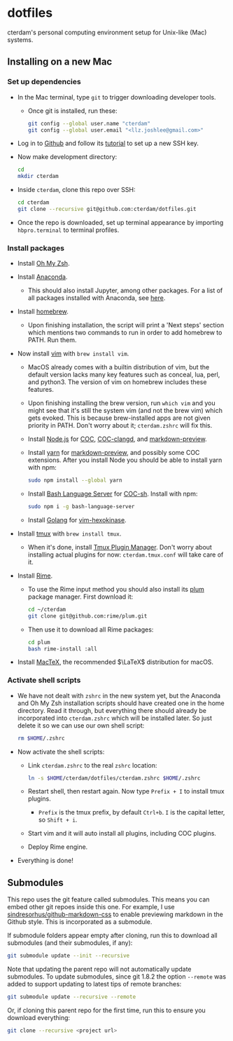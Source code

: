 <!-- Only use `code` style for commands, hotkeys, and filenames. -->

# dotfiles

cterdam's personal computing environment setup for Unix-like (Mac) systems.

## Installing on a new Mac

### Set up dependencies

- In the Mac terminal, type `git` to trigger downloading developer tools.

  - Once git is installed, run these:

    ```zsh
    git config --global user.name "cterdam"
    git config --global user.email "<llz.joshlee@gmail.com>"
    ```

- Log in to [Github](https://github.com/) and follow its [tutorial][GHSSH] to
  set up a new SSH key.

- Now make development directory:

  ```zsh
  cd
  mkdir cterdam
  ```

- Inside `cterdam`, clone this repo over SSH:

  ```zsh
  cd cterdam
  git clone --recursive git@github.com:cterdam/dotfiles.git
  ```

- Once the repo is downloaded, set up terminal appearance by importing
  `hbpro.terminal` to terminal profiles.

### Install packages

- Install [Oh My Zsh](https://ohmyz.sh/).

- Install [Anaconda](https://www.anaconda.com/).

  - This should also install Jupyter, among other packages. For a list of all
    packages installed with Anaconda, see [here][CONDAPKGLIST].

- Install [homebrew](https://brew.sh/).
  - Upon finishing installation, the script will print a 'Next steps' section
    which mentions two commands to run in order to add homebrew to PATH. Run
    them.

- Now install [vim](https://www.vim.org/) with `brew install vim`.

  - MacOS already comes with a builtin distribution of vim, but the default
    version lacks many key features such as conceal, lua, perl, and
    python3. The version of vim on homebrew includes these features.

  - Upon finishing installing the brew version, run `which vim` and you might
    see that it's still the system vim (and not the brew vim) which gets
    evoked. This is because brew-installed apps are not given priority in PATH.
    Don't worry about it; `cterdam.zshrc` will fix this.

  - Install [Node.js](https://nodejs.org/en/) for [COC][COC],
    [COC-clangd][COCCLANGD], and [markdown-preview][MDPV].

  - Install [yarn](https://classic.yarnpkg.com/en/) for
    [markdown-preview][MDPV], and possibly some COC extensions. After you
    install Node you should be able to install yarn with npm:

    ```zsh
    sudo npm install --global yarn
    ```

  - Install [Bash Language Server][BASHLS] for [COC-sh][COCSH]. Install with
    npm:

    ```zsh
    sudo npm i -g bash-language-server
    ```

  - Install [Golang](https://go.dev/) for [vim-hexokinase][HEXO].

- Install [tmux](https://github.com/tmux/tmux) with `brew install tmux`.

  - When it's done, install [Tmux Plugin Manager](TPM). Don't worry about
    installing actual plugins for now: `cterdam.tmux.conf` will take care of it.

- Install [Rime](https://rime.im/).

  - To use the Rime input method you should also install its [plum](PLUM)
    package manager. First download it:

    ```zsh
    cd ~/cterdam
    git clone git@github.com:rime/plum.git
    ```

  - Then use it to download all Rime packages:

    ```zsh
    cd plum
    bash rime-install :all
    ```

- Install [MacTeX](https://tug.org/mactex/), the recommended $\LaTeX$
  distribution for macOS.

### Activate shell scripts

- We have not dealt with `zshrc` in the new system yet, but the Anaconda and Oh
  My Zsh installation scripts should have created one in the home directory.
  Read it through, but everything there should already be incorporated into
  `cterdam.zshrc` which will be installed later. So just delete it so we can use
  our own shell script:

  ```zsh
  rm $HOME/.zshrc
  ```

- Now activate the shell scripts:

  - Link `cterdam.zshrc` to the real `zshrc` location:

    ```zsh
    ln -s $HOME/cterdam/dotfiles/cterdam.zshrc $HOME/.zshrc
    ```

  - Restart shell, then restart again. Now type `Prefix + I` to install tmux
    plugins.

    - `Prefix` is the tmux prefix, by default `Ctrl+b`. `I` is the capital
      letter, so `Shift + i`.

  - Start vim and it will auto install all plugins, including COC plugins.

  - Deploy Rime engine.

- Everything is done!

[GHSSH]:
https://docs.github.com/en/authentication/connecting-to-github-with-ssh/generating-a-new-ssh-key-and-adding-it-to-the-ssh-agent

[CONDAPKGLIST]:
https://docs.anaconda.com/anaconda/packages/pkg-docs/

[COC]:
https://github.com/neoclide/coc.nvim

[COCCLANGD]:
https://github.com/clangd/coc-clangd

[MDPV]:
https://github.com/iamcco/markdown-preview.nvim

[BASHLS]:
https://github.com/bash-lsp/bash-language-server

[COCSH]:
https://github.com/josa42/coc-sh

[TPM]:
https://github.com/tmux-plugins/tpm

[PLUM]:
https://github.com/rime/plum

[HEXO]:
https://github.com/RRethy/vim-hexokinase

## Submodules

This repo uses the git feature called submodules. This means you can embed
other git repoes inside this one. For example, I use
[sindresorhus/github-markdown-css][GHCSS] to enable previewing markdown in the
Github style. This is incorporated as a submodule.

[GHCSS]:
https://github.com/sindresorhus/github-markdown-css

If submodule folders appear empty after cloning, run this to download all
submodules (and their submodules, if any):

```zsh
git submodule update --init --recursive
```

Note that updating the parent repo will not automatically update submodules.
To update submodules, since git 1.8.2 the option `--remote` was added to
support updating to latest tips of remote branches:

```zsh
git submodule update --recursive --remote
```

Or, if cloning this parent repo for the first time, run this to ensure you
download everything:

```zsh
git clone --recursive <project url>
```
